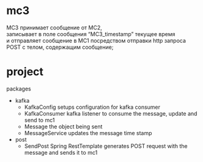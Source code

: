 # mc3
МС3 принимает сообщение от МС2,  
записывает в поле сообщения “МС3_timestamp” текущее время  
и отправляет сообщение в МС1 посредством отправки http запроса POST с телом, содержащим сообщение;

# project

packages
- kafka
  - KafkaConfig setups configuration for kafka consumer
  - KafkaConsumer kafka listener to consume the message, update and send to mc1
  - Message the object being sent
  - MessageService updates the message time stamp 
- post
  - SendPost Spring RestTemplate generates POST request with the message and sends it to mc1
